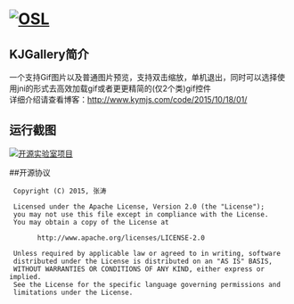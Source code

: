 [![OSL](http://www.kymjs.com/image/logo_s.png)](http://www.kymjs.com/works/)
=================

## KJGallery简介
一个支持Gif图片以及普通图片预览，支持双击缩放，单机退出，同时可以选择使用jni的形式去高效加载gif或者更更精简的(仅2个类)gif控件     
详细介绍请查看博客：http://www.kymjs.com/code/2015/10/18/01/    

## 运行截图
[![开源实验室项目](https://github.com/kymjs/KJGallery/blob/master/kjgallery.gif)](http://kymjs.com/works)

##开源协议
```
 Copyright (C) 2015, 张涛
 
 Licensed under the Apache License, Version 2.0 (the "License");
 you may not use this file except in compliance with the License.
 You may obtain a copy of the License at

       http://www.apache.org/licenses/LICENSE-2.0

 Unless required by applicable law or agreed to in writing, software
 distributed under the License is distributed on an "AS IS" BASIS,
 WITHOUT WARRANTIES OR CONDITIONS OF ANY KIND, either express or implied.
 See the License for the specific language governing permissions and
 limitations under the License.
 ```
